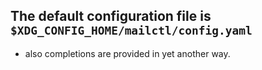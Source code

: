 ## The default configuration file is `$XDG_CONFIG_HOME/mailctl/config.yaml`

  - also completions are provided in yet another way.

